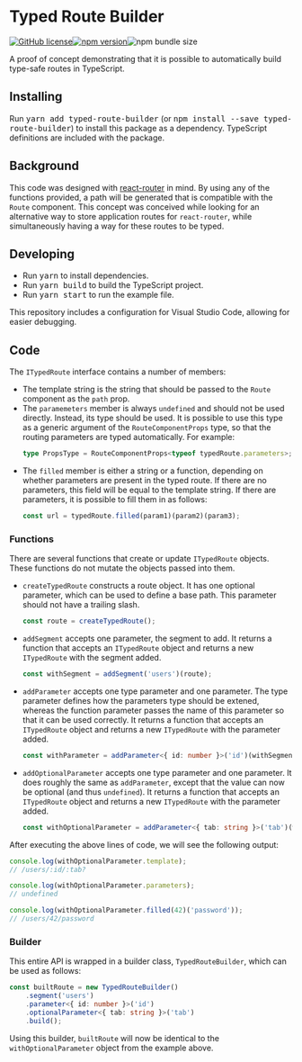 # Typed Route Builder

[![GitHub license](https://img.shields.io/github/license/pvdstel/typed-route-builder.svg?style=flat-square)](https://github.com/pvdstel/typed-route-builder/blob/master/LICENSE)[![npm version](https://img.shields.io/npm/v/typed-route-builder.svg?style=flat-square)](https://www.npmjs.com/package/typed-route-builder)![npm bundle size](https://img.shields.io/bundlephobia/minzip/typed-route-builder.svg?style=flat-square)

A proof of concept demonstrating that it is possible to automatically build type-safe routes in TypeScript.

## Installing

Run <kbd>yarn add typed-route-builder</kbd> (or <kbd>npm install --save typed-route-builder</kbd>) to install this package as a dependency. TypeScript definitions are included with the package.

## Background

This code was designed with [react-router](https://github.com/ReactTraining/react-router) in mind. By using any of the functions provided, a path will be generated that is compatible with the `Route` component. This concept was conceived while looking for an alternative way to store application routes for `react-router`, while simultaneously having a way for these routes to be typed.

## Developing

- Run <kbd>yarn</kbd> to install dependencies.
- Run <kbd>yarn build</kbd> to build the TypeScript project.
- Run <kbd>yarn start</kbd> to run the example file.

This repository includes a configuration for Visual Studio Code, allowing for easier debugging.

## Code

The `ITypedRoute` interface contains a number of members:

- The template string is the string that should be passed to the `Route` component as the `path` prop.
- The `paramemeters` member is always `undefined` and should not be used directly. Instead, its type should be used. It is possible to use this type as a generic argument of the `RouteComponentProps` type, so that the routing parameters are typed automatically. For example:
    ```ts
    type PropsType = RouteComponentProps<typeof typedRoute.parameters>;
    ```
- The `filled` member is either a string or a function, depending on whether parameters are present in the typed route. If there are no parameters, this field will be equal to the template string. If there are parameters, it is possible to fill them in as follows:
    ```ts
    const url = typedRoute.filled(param1)(param2)(param3);
    ```

### Functions

There are several functions that create or update `ITypedRoute` objects. These functions do not mutate the objects passed into them.

- `createTypedRoute` constructs a route object. It has one optional parameter, which can be used to define a base path. This parameter should not have a trailing slash.
    ```ts
    const route = createTypedRoute();
    ```
- `addSegment` accepts one parameter, the segment to add. It returns a function that accepts an `ITypedRoute` object and returns a new `ITypedRoute` with the segment added.
    ```ts
    const withSegment = addSegment('users')(route);
    ```
- `addParameter` accepts one type parameter and one parameter. The type parameter defines how the parameters type should be extened, whereas the function parameter passes the name of this parameter so that it can be used correctly. It returns a function that accepts an `ITypedRoute` object and returns a new `ITypedRoute` with the parameter added.
    ```ts
    const withParameter = addParameter<{ id: number }>('id')(withSegment);
    ```
- `addOptionalParameter` accepts one type parameter and one parameter. It does roughly the same as `addParameter`, except that the value can now be optional (and thus `undefined`). It returns a function that accepts an `ITypedRoute` object and returns a new `ITypedRoute` with the parameter added.
    ```ts
    const withOptionalParameter = addParameter<{ tab: string }>('tab')(withParameter);
    ```

After executing the above lines of code, we will see the following output:

```ts
console.log(withOptionalParameter.template);
// /users/:id/:tab?

console.log(withOptionalParameter.parameters);
// undefined

console.log(withOptionalParameter.filled(42)('password'));
// /users/42/password
```

### Builder

This entire API is wrapped in a builder class, `TypedRouteBuilder`, which can be used as follows:

```ts
const builtRoute = new TypedRouteBuilder()
    .segment('users')
    .parameter<{ id: number }>('id')
    .optionalParameter<{ tab: string }>('tab')
    .build();
```

Using this builder, `builtRoute` will now be identical to the `withOptionalParameter` object from the example above.
